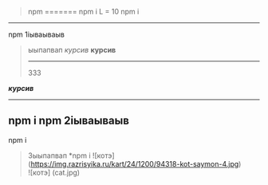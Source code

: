 >npm 
=======
npm i
L = 10
npm i
___
npm 1iываываыв
> ыыпапвап
*курсив*
**курсив**
> <hr> 333
***курсив***
***
npm i
npm 2iываываыв
--- 
npm i 
>  3ыыпапвап
*npm i
![котэ] (https://img.razrisyika.ru/kart/24/1200/94318-kot-saymon-4.jpg)  
![котэ] (cat.jpg)  

